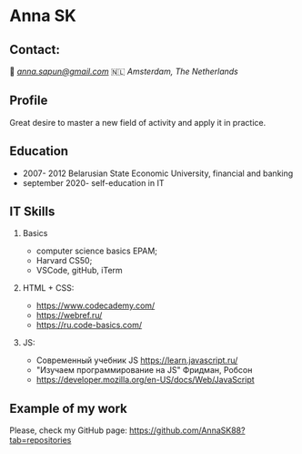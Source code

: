 # **Anna SK**

##  **Contact:**
  :email: *anna.sapun@gmail.com*
  :netherlands: *Amsterdam, The Netherlands*
  

## **Profile**
Great desire to master a new field of activity and apply it in practice.

## **Education**
- 2007- 2012 Belarusian State Economic University, financial and banking
- september 2020- self-education in IT

## **IT Skills**
1. Basics
    - computer science basics EPAM;
    - Harvard CS50;
    - VSCode, gitHub, iTerm
2. HTML + CSS:
   - https://www.codecademy.com/
   - https://webref.ru/
   - https://ru.code-basics.com/
  
3. JS:
    - Cовременный учебник JS https://learn.javascript.ru/
    - "Изучаем программирование на JS" Фридман, Робсон
    - https://developer.mozilla.org/en-US/docs/Web/JavaScript

## **Example of my work**
Please, check my GitHub page:
 https://github.com/AnnaSK88?tab=repositories
